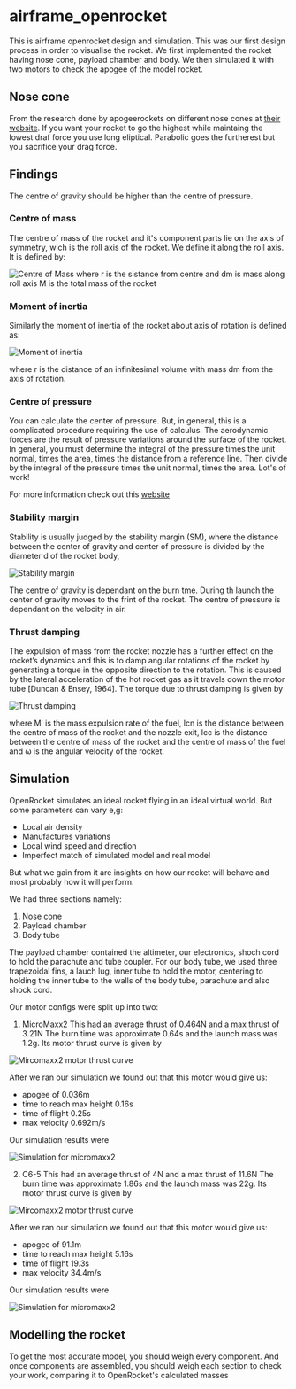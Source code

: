 # airframe_openrocket
This is airframe openrocket design and simulation. This was our first design process in order to visualise the rocket. We first implemented the rocket having nose cone, payload chamber and body. We then simulated it with two motors to check the apogee of the model rocket.

## Nose cone
From the research done by apogeerockets on different nose cones at [their website](https://www.apogeerockets.com/education/downloads/Newsletter346.pdf). If you want your rocket to go the highest while maintaing the lowest draf force you use long eliptical. Parabolic goes the furtherest but you sacrifice your drag force.



## Findings
The centre of gravity should be higher than the centre of pressure.

### Centre of mass
The centre of mass of the rocket and it's component parts lie on the axis of symmetry, wich is the roll axis of the rocket. We define it along the roll axis. It is defined by: 

![Centre of Mass](img/centreofmass.png)
where r is the sistance from centre and dm is mass along roll axis M is the total mass of the rocket

### Moment of inertia
Similarly the moment of inertia of the rocket about axis of rotation is defined as:

![Moment of inertia](img/momentofinteria.png)

where r is the distance of an infinitesimal volume with mass dm from the axis of rotation.

### Centre of pressure
You can calculate the center of pressure. But, in general, this is a complicated procedure requiring the use of calculus. The aerodynamic forces are the result of pressure variations around the surface of the rocket. In general, you must determine the integral of the pressure times the unit normal, times the area, times the distance from a reference line. Then divide by the integral of the pressure times the unit normal, times the area. Lot's of work!

For more information check out this [website](https://estesrockets.com/wp-content/uploads/Educator/TIR_33_Center_of_Pressure.pdf)

### Stability margin
Stability is usually judged by the stability margin (SM), where the distance between the center of gravity and center of pressure is divided by the diameter d of the rocket body,

![Stability margin](img/stabilitymargin.png)

The centre of gravity is dependant on the burn tme. During th launch the center of gravity moves to the frint of the rocket. The centre of pressure is dependant on the velocity in air.

### Thrust damping
The expulsion of mass from the rocket nozzle has a further effect on the rocket’s dynamics and this is to damp angular rotations of the rocket by generating a torque in the opposite direction to the rotation. This is caused by the lateral acceleration of the hot rocket gas as it travels
down the motor tube [Duncan & Ensey, 1964].
The torque due to thrust damping is given by

![Thrust damping](img/thrustdamping.png)

where M˙
is the mass expulsion rate of the fuel, lcn is the distance between the centre of mass of
the rocket and the nozzle exit, lcc is the distance between the centre of mass of the rocket and
the centre of mass of the fuel and ω is the angular velocity of the rocket.


## Simulation
OpenRocket simulates an ideal rocket flying in an ideal virtual world. But some parameters can vary e,g:
- Local air density
- Manufactures variations
- Local wind speed and direction
- Imperfect match of simulated model and real model

But what we gain from it are insights on how our rocket will behave and most probably how it will perform.

We had three sections namely:
1. Nose cone
2. Payload chamber
3. Body tube

The payload chamber contained the altimeter, our electronics, shoch cord to hold the parachute and tube coupler.
For our body tube, we used three trapezoidal fins, a lauch lug, inner tube to hold the motor, centering to holding the inner tube to the walls of the body tube, parachute and also shock cord.

Our motor configs were split up into two:
1. MicroMaxx2
This had an average thrust of 0.464N and a max thrust of 3.21N
The burn time was approximate 0.64s and the launch mass was 1.2g.
Its motor thrust curve is given by

![Mircomaxx2 motor thrust curve](img/micromaxx2.png)

After we ran our simulation we found out that this motor would give us:
- apogee of 0.036m 
- time to reach max height 0.16s
- time of flight 0.25s
- max velocity 0.692m/s

Our simulation results were

![Simulation for micromaxx2](img/simulationmicromaxx2.JPG)

2. C6-5
This had an average thrust of 4N and a max thrust of 11.6N
The burn time was approximate 1.86s and the launch mass was 22g.
Its motor thrust curve is given by

![Mircomaxx2 motor thrust curve](img/c65.png)

After we ran our simulation we found out that this motor would give us:
- apogee of 91.1m 
- time to reach max height 5.16s
- time of flight 19.3s
- max velocity 34.4m/s

Our simulation results were

![Simulation for micromaxx2](img/simulationc65.JPG)

## Modelling the rocket
To get the most accurate model, you should weigh every component. And once components are assembled, you should weigh each section to check your work, comparing it to OpenRocket's calculated masses
